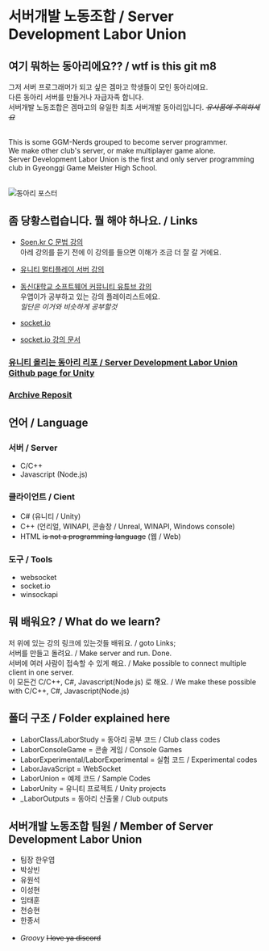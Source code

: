 # 서버개발 노동조합 / Server Development Labor Union<br>
## 여기 뭐하는 동아리에요?? / wtf is this git m8
그저 서버 프로그래머가 되고 싶은 겜마고 학생들이 모인 동아리에요.<br>
다른 동아리 서버를 만들거나 자급자족 합니다.<br>
서버개발 노동조합은 겜마고의 유일한 최초 서버개발 동아리입니다. *~~유사품에 주의하세요~~*<br><br>

This is some GGM-Nerds grouped to become server programmer.<br>
We make other club's server, or make multiplayer game alone.<br>
Server Development Labor Union is the first and only server programming club in Gyeonggi Game Meister High School.<br><br>

![동아리 포스터](https://cdn.discordapp.com/attachments/788559063759192091/821577897335848960/final.jpg)<br>

## 좀 당황스럽습니다. 뭘 해야 하나요. / Links
* [Soen.kr C 문법 강의](http://www.soen.kr/lecture/ccpp/cpp1/cpp1.htm)<br>
아레 강의를 듣기 전에 이 강의를 들으면 이해가 조금 더 잘 갈 거에요.<br>

* [유니티 멀티플레이 서버 강의](https://www.youtube.com/watch?v=dQw4w9WgXcQ)<br>

* [동신대학교 소프트웨어 커뮤니티 유튜브 강의](https://www.youtube.com/playlist?list=PLrrTotxaO6kgEMm9YYRX-jwHAHhqSt8Ke)<br>
우앱이가 공부하고 있는 강의 플레이리스트에요.<br>
*일단은 이거와 비슷하게 공부할것*<br>

* [socket.io](https://socket.io/)<br>
* [socket.io 강의 문서](https://www.zerocho.com/category/NodeJS/post/57edfcf481d46f0015d3f0cd)<br>

### [유니티 올리는 동아리 리포 / Server Development Labor Union Github page for Unity](https://github.com/gghteam/ServerDevelopmentLaborUnity)
### [Archive Reposit](https://github.com/gghteam/ServerDevelopmentLaborArchive)


## 언어 / Language
### 서버 / Server
* C/C++
* Javascript (Node.js)

### 클라이언트 / Cient
* C# (유니티 / Unity)
* C++ (언리얼, WINAPI, 콘솔창 / Unreal, WINAPI, Windows console)
* HTML ~~is not a programming language~~ (웹 / Web)

### 도구 / Tools
* websocket
* socket.io
* winsockapi

## 뭐 배워요? / What do we learn?
저 위에 있는 강의 링크에 있는것들 배워요. / goto Links;<br>
서버를 만들고 돌려요. / Make server and run. Done.<br> 
서버에 여러 사람이 접속할 수 있게 해요. / Make possible to connect multiple client in one server.<br>
이 모든건 C/C++, C#, Javascript(Node.js) 로 해요. / We make these possible with C/C++, C#, Javascript(Node.js)

## 폴더 구조 / Folder explained here
* LaborClass/LaborStudy               = 동아리 공부 코드 / Club class codes
* LaborConsoleGame                    = 콘솔 게임 / Console Games
* LaborExperimental/LaborExperimental = 실험 코드 / Experimental codes
* LaborJavaScript                     = WebSocket
* LaborUnion                          = 예제 코드 / Sample Codes
* LaborUnity                          = 유니티 프로젝트 / Unity projects
* \_LaborOutputs                      = 동아리 산출물 / Club outputs

## 서버개발 노동조합 팀원 / Member of Server Development Labor Union<br>
* 팀장 한우엽
* 박상빈
* 유원석
* 이성현
* 임태훈
* 천승현
* 한종서<br><br>
* *Groovy* ~~I love ya discord~~
